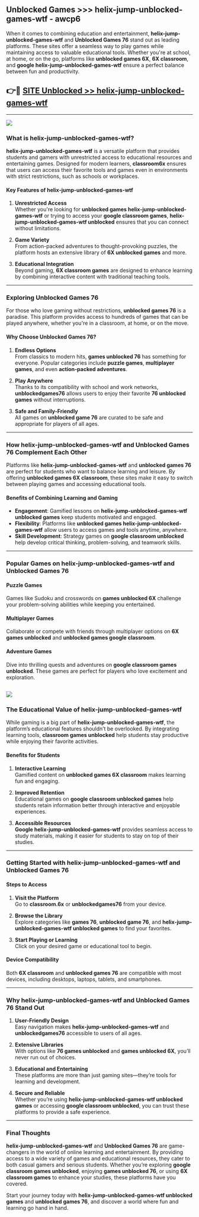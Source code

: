 ## Unblocked Games >>> helix-jump-unblocked-games-wtf - awcp6 

When it comes to combining education and entertainment, **helix-jump-unblocked-games-wtf** and **Unblocked Games 76** stand out as leading platforms. These sites offer a seamless way to play games while maintaining access to valuable educational tools. Whether you're at school, at home, or on the go, platforms like **unblocked games 6X**, **6X classroom**, and **google helix-jump-unblocked-games-wtf** ensure a perfect balance between fun and productivity.
## 👉🔴 [SITE Unblocked >> helix-jump-unblocked-games-wtf](http://unblockedgames.edu.pl?title=helix-jump-unblocked-games-wtf&ref=24J)
---
<a href="http://unblockedgames.edu.pl?title=helix-jump-unblocked-games-wtf&ref=24J/"><img src="https://github.com/user-attachments/assets/438f12ca-57a4-47a3-8ead-c64da593a1e5"/></a>
### What is helix-jump-unblocked-games-wtf?  

**helix-jump-unblocked-games-wtf** is a versatile platform that provides students and gamers with unrestricted access to educational resources and entertaining games. Designed for modern learners, **classroom6x** ensures that users can access their favorite tools and games even in environments with strict restrictions, such as schools or workplaces.  

#### Key Features of helix-jump-unblocked-games-wtf  

1. **Unrestricted Access**  
   Whether you're looking for **unblocked games helix-jump-unblocked-games-wtf** or trying to access your **google classroom games**, **helix-jump-unblocked-games-wtf unblocked** ensures that you can connect without limitations.  

2. **Game Variety**  
   From action-packed adventures to thought-provoking puzzles, the platform hosts an extensive library of **6X unblocked games** and more.  

3. **Educational Integration**  
   Beyond gaming, **6X classroom games** are designed to enhance learning by combining interactive content with traditional teaching tools.  



---

### Exploring Unblocked Games 76  

For those who love gaming without restrictions, **unblocked games 76** is a paradise. This platform provides access to hundreds of games that can be played anywhere, whether you're in a classroom, at home, or on the move.  

#### Why Choose Unblocked Games 76?  

1. **Endless Options**  
   From classics to modern hits, **games unblocked 76** has something for everyone. Popular categories include **puzzle games**, **multiplayer games**, and even **action-packed adventures**.  

2. **Play Anywhere**  
   Thanks to its compatibility with school and work networks, **unblockedgames76** allows users to enjoy their favorite **76 unblocked games** without interruptions.  

3. **Safe and Family-Friendly**  
   All games on **unblocked game 76** are curated to be safe and appropriate for players of all ages.  

---

### How helix-jump-unblocked-games-wtf and Unblocked Games 76 Complement Each Other  

Platforms like **helix-jump-unblocked-games-wtf** and **unblocked games 76** are perfect for students who want to balance learning and leisure. By offering **unblocked games 6X classroom**, these sites make it easy to switch between playing games and accessing educational tools.  

#### Benefits of Combining Learning and Gaming  

- **Engagement**: Gamified lessons on **helix-jump-unblocked-games-wtf unblocked games** keep students motivated and engaged.  
- **Flexibility**: Platforms like **unblocked games helix-jump-unblocked-games-wtf** allow users to access games and tools anytime, anywhere.  
- **Skill Development**: Strategy games on **google classroom unblocked** help develop critical thinking, problem-solving, and teamwork skills.  

---

### Popular Games on helix-jump-unblocked-games-wtf and Unblocked Games 76  

#### Puzzle Games  

Games like Sudoku and crosswords on **games unblocked 6X** challenge your problem-solving abilities while keeping you entertained.  

#### Multiplayer Games  

Collaborate or compete with friends through multiplayer options on **6X games unblocked** and **unblocked games google classroom**.  

#### Adventure Games  

Dive into thrilling quests and adventures on **google classroom games unblocked**. These games are perfect for players who love excitement and exploration.  

<a href="http://download.freeplayer.one?title=helix-jump-unblocked-games-wtf&ref=23D/"><img src="https://github.com/user-attachments/assets/fe0c3e91-c8e1-489c-acf0-e2f614c12fb8"/></a>
---

### The Educational Value of helix-jump-unblocked-games-wtf  

While gaming is a big part of **helix-jump-unblocked-games-wtf**, the platform’s educational features shouldn’t be overlooked. By integrating learning tools, **classroom games unblocked** help students stay productive while enjoying their favorite activities.  

#### Benefits for Students  

1. **Interactive Learning**  
   Gamified content on **unblocked games 6X classroom** makes learning fun and engaging.  

2. **Improved Retention**  
   Educational games on **google classroom unblocked games** help students retain information better through interactive and enjoyable experiences.  

3. **Accessible Resources**  
   **Google helix-jump-unblocked-games-wtf** provides seamless access to study materials, making it easier for students to stay on top of their studies.  

---

### Getting Started with helix-jump-unblocked-games-wtf and Unblocked Games 76  

#### Steps to Access  

1. **Visit the Platform**  
   Go to **classroom.6x** or **unblockedgames76** from your device.  

2. **Browse the Library**  
   Explore categories like **games 76**, **unblocked game 76**, and **helix-jump-unblocked-games-wtf unblocked games** to find your favorites.  

3. **Start Playing or Learning**  
   Click on your desired game or educational tool to begin.  

#### Device Compatibility  

Both **6X classroom** and **unblocked games 76** are compatible with most devices, including desktops, laptops, tablets, and smartphones.  

---

### Why helix-jump-unblocked-games-wtf and Unblocked Games 76 Stand Out  

1. **User-Friendly Design**  
   Easy navigation makes **helix-jump-unblocked-games-wtf** and **unblockedgames76** accessible to users of all ages.  

2. **Extensive Libraries**  
   With options like **76 games unblocked** and **games unblocked 6X**, you’ll never run out of choices.  

3. **Educational and Entertaining**  
   These platforms are more than just gaming sites—they’re tools for learning and development.  

4. **Secure and Reliable**  
   Whether you’re using **helix-jump-unblocked-games-wtf unblocked games** or accessing **google classroom unblocked**, you can trust these platforms to provide a safe experience.  

---

### Final Thoughts  

**helix-jump-unblocked-games-wtf** and **Unblocked Games 76** are game-changers in the world of online learning and entertainment. By providing access to a wide variety of games and educational resources, they cater to both casual gamers and serious students. Whether you’re exploring **google classroom games unblocked**, enjoying **games unblocked 76**, or using **6X classroom games** to enhance your studies, these platforms have you covered.  

Start your journey today with **helix-jump-unblocked-games-wtf unblocked games** and **unblocked games 76**, and discover a world where fun and learning go hand in hand.  